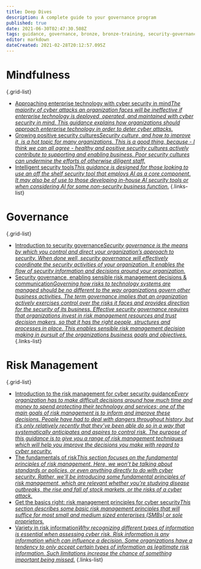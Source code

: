 ```yaml
---
title: Deep Dives
description: A complete guide to your governance program
published: true
date: 2021-06-30T02:47:30.508Z
tags: guidance, governance, bronze, bronze-training, security-governance
editor: markdown
dateCreated: 2021-02-28T20:12:57.095Z
---
```



# Mindfulness
{.grid-list}
- [Approaching enterprise technology with cyber security in mind*The majority of cyber attacks an organization faces will be ineffective if enterprise technology is deployed, operated, and maintained with cyber security in mind. This guidance explains how organizations should approach enterprise technology in order to deter cyber attacks.*](/bronze-training/background-topics/enterprise-technology-security)
- [Growing positive security cultures*Security culture, and how to improve it, is a hot topic for many organizations. This is a good thing, because - I think we can all agree - healthy and positive security cultures actively contribute to supporting and enabling business. Poor security cultures can undermine the efforts of otherwise diligent staff.*](/bronze-training/background-topics/topic-culture)
- [Intelligent security tools*This guidance is designed for those looking to use an off the shelf security tool that employs AI as a core component. It may also be of use to those developing in-house AI security tools or when considering AI for some non-security business function.*](/bronze-training/background-topics/intelligent-security-tools)
{.links-list}
# Governance
{.grid-list}
- [Introduction to security governance*Security governance is the means by which you control and direct your organization’s approach to security. When done well, security governance will effectively coordinate the security activities of your organization. It enables the flow of security information and decisions around your organization.*](/bronze-training/background-topics/governance-1-intro)
- [Security governance, enabling sensible risk management decisions & communication*Governing how risks to technology systems are managed should be no different to the way organizations govern other business activities. The term governance implies that an organization actively exercises control over the risks it faces and provides direction for the security of its business. Effective security governance requires that organizations invest in risk management resources and trust decision makers, so that it has the right people, structures and processes in place. This enables sensible risk management decision making in pursuit of the organizations business goals and objectives.*](/bronze-training/background-topics/governance-2-comms)
{.links-list}
# Risk Management
{.grid-list}
- [Introduction to the risk management for cyber security guidance*Every organization has to make difficult decisions around how much time and money to spend protecting their technology and services; one of the main goals of risk management is to inform and improve these decisions. People have had to deal with dangers throughout history, but it’s only relatively recently that they’ve been able do so in a way that systematically anticipates and aspires to control risk. The purpose of this guidance is to give you a range of risk management techniques which will help you improve the decisions you make with regard to cyber security.*](/bronze-training/background-topics/risk-1-intro)
- [The fundamentals of risk*This section focuses on the fundamental principles of risk management. Here, we won’t be talking about standards or policies, or even anything directly to do with cyber security. Rather, we'll be introducing some fundamental principles of risk management, which are relevant whether you’re studying disease outbreaks, the rise and fall of stock markets, or the risks of a cyber attack.*](/bronze-training/background-topics/risk-2-fundamentals)
- [Get the basics right: risk management principles for cyber security*This section describes some basic risk management principles that will suffice for most small and medium sized enterprises (SMBs) or sole proprietors.*](/bronze-training/background-topics/risk-3-principles)
- [Variety in risk information*Why recognizing different types of information is essential when assessing cyber risk. Risk information is any information which can influence a decision. Some organizations have a tendency to only accept certain types of information as legitimate risk information. Such limitations increase the chance of something important being missed.*](/bronze-training/background-topics/risk-4-riskinfo)
{.links-list}
